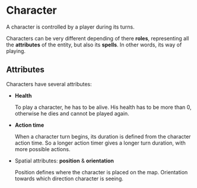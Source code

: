 # Character

A character is controlled by a player during its turns.

Characters can be very different depending of there **roles**, representing all the **attributes** of the entity, but also its **spells**. In other words, its way of playing.

## Attributes

Characters have several attributes:

- **Health**

    To play a character, he has to be alive. His health has to be more than 0, otherwise he dies and cannot be played again. 

- **Action time**

    When a character turn begins, its duration is defined from the character action time. So a longer action timer gives a longer turn duration, with more possible actions.

- Spatial attributes: **position** & **orientation**

    Position defines where the character is placed on the map. Orientation towards which direction character is seeing.
